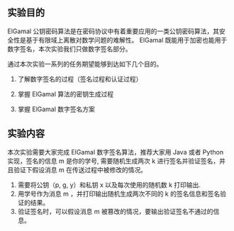## 实验目的

ElGamal 公钥密码算法是在密码协议中有着重要应用的一类公钥密码算法，其安全性是基于有限域上离散对数学问题的难解性。 ElGamal 既能用于加密也能用于数字签名，本次实验我们只做数字签名部分。


通过本次实验一系列的任务期望能够到达如下几个目的。

1. 了解数字签名的过程（签名过程和认证过程）

2. 掌握 ElGamal 算法的密钥生成过程

3. 掌握 ElGamal 数字签名方案


## 实验内容

本次实验需要大家完成 ElGamal 数字签名算法，推荐大家用 Java 或者 Python 实现，签名的信息 m 是你的学号, 需要随机生成两次 k 进行签名并验证签名，并且验证下假设消息 m 在传送过程中被修改的情况。

1. 需要将公钥（p, g, y）和私钥 x 以及每次使用的随机数 k 打印输出.
2. 用学号作为消息 m ，并打印输出随机生成两次不同的 k 的签名信息和签名验证的结果。
3. 验证签名时，可以假设消息 m 被篡改的情况，要输出验证签名不通过的信息。



         